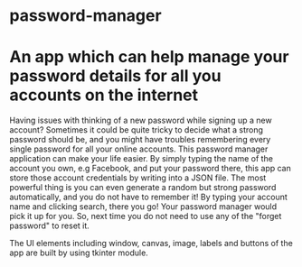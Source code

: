 # password-manager
# An app which can help manage your password details for all you accounts on the internet

Having issues with thinking of a new password while signing up a new account? Sometimes it could be quite tricky to decide 
what a strong password should be, and you might have troubles remembering every single password for all your online accounts.
This password manager application can make your life easier. By simply typing the name of the account you own, e.g Facebook, and
put your password there, this app can store those account credentials by writing into a JSON file. The most powerful thing is you can even 
generate a random but strong password automatically, and you do not have to remember it! By typing your account name and clicking search, 
there you go! Your password manager would pick it up for you. So, next time you do not need to use any of the "forget password" to reset it.


The UI elements including window, canvas, image, labels and buttons of the app are built by using tkinter module. 
